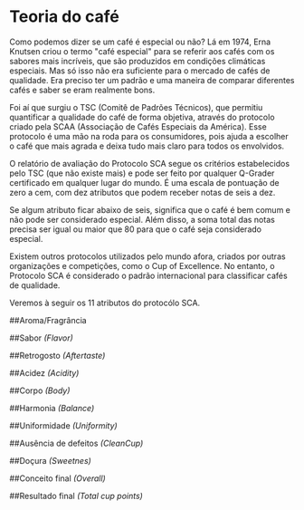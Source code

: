 # Teoria do café

Como podemos dizer se um café é especial ou não? Lá em 1974, Erna Knutsen criou o termo "café especial" para se referir aos cafés com os sabores mais incríveis, que são produzidos em condições climáticas especiais. Mas só isso não era suficiente para o mercado de cafés de qualidade. Era preciso ter um padrão e uma maneira de comparar diferentes cafés e saber se eram realmente bons.

Foi aí que surgiu o TSC (Comitê de Padrões Técnicos), que permitiu quantificar a qualidade do café de forma objetiva, através do protocolo criado pela SCAA (Associação de Cafés Especiais da América). Esse protocolo é uma mão na roda para os consumidores, pois ajuda a escolher o café que mais agrada e deixa tudo mais claro para todos os envolvidos.

O relatório de avaliação do Protocolo SCA segue os critérios estabelecidos pelo TSC (que não existe mais) e pode ser feito por qualquer Q-Grader certificado em qualquer lugar do mundo. É uma escala de pontuação de zero a cem, com dez atributos que podem receber notas de seis a dez.

Se algum atributo ficar abaixo de seis, significa que o café é bem comum e não pode ser considerado especial. Além disso, a soma total das notas precisa ser igual ou maior que 80 para que o café seja considerado especial.

Existem outros protocolos utilizados pelo mundo afora, criados por outras organizações e competições, como o Cup of Excellence. No entanto, o Protocolo SCA é considerado o padrão internacional para classificar cafés de qualidade.

Veremos à seguir os 11 atributos do protocólo SCA.

##Aroma/Fragrância

##Sabor *(Flavor)*

##Retrogosto *(Aftertaste)*

##Acidez *(Acidity)*

##Corpo *(Body)*

##Harmonia *(Balance)*

##Uniformidade *(Uniformity)*

##Ausência de defeitos *(CleanCup)*

##Doçura *(Sweetnes)*

##Conceito final *(Overall)*

##Resultado final *(Total cup points)*
